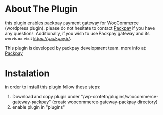 # About The Plugin
 
 
 this plugin enables packpay payment gateway for WooCommerce (wordpress plugin). please do not hesitate to contact [Packpay](https://packpay.ir/contact)
 if you have any questions. Additionally, if you wish to use Packpay gateway and its services visit https://packpay.ir/.
 
 This plugin is developed by packpay development team. more info at: [Packpay](https://lab.packpay.ir/)
 
# Instalation
 in order to install this plugin follow these steps:
1. Download and copy plugin under "/wp-contetn/plugins/woocommerce-gateway-packpay" (create woocommerce-gateway-packpay directory)
2. enable plugin in "plugins"
